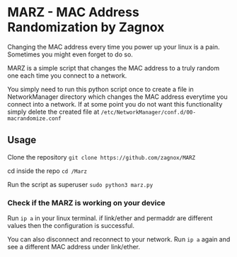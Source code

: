 # MARZ - MAC Address Randomization by Zagnox
Changing the MAC address every time you power up your linux is a pain. Sometimes you might even
forget to do so. 

MARZ is a simple script that changes the MAC address to a truly random one each time 
you connect to a network. 

You simply need to run this python script once to create a file in 
NetworkManager directory which changes the MAC address everytime you connect into a network.
If at some point you do not want this functionality simply delete the created file at
`/etc/NetworkManager/conf.d/00-macrandomize.conf`

## Usage
Clone the repository `git clone https://github.com/zagnox/MARZ`

cd inside the repo `cd /Marz`

Run the script as superuser `sudo python3 marz.py`

### Check if the MARZ is working on your device

Run `ip a` in your linux terminal. if link/ether and permaddr are different values then the configuration is successful.

You can also disconnect and reconnect to your network. Run `ip a` again and see a different MAC address under link/ether.
